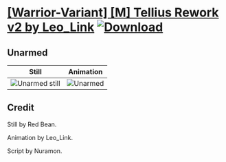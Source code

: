 # [\[Warrior-Variant\] \[M\] Tellius Rework v2 by Leo_Link](./) [![Download](https://img.shields.io/badge/Download--red?style=social&logo=github)](https://minhaskamal.github.io/DownGit/#/home?url=https://github.com/Klokinator/FE-Repo/tree/main/Battle%20Animations%2FInfantry%20-%20(Axe)%20Fighters%20and%20Warriors%2F%5BWarrior-Variant%5D%20%5BM%5D%20Tellius%20Rework%20v2%20by%20Leo_Link%2F8.%20Unarmed)

## Unarmed

| Still | Animation |
| :---: | :-------: |
| ![Unarmed still](./Unarmed_000.png) | ![Unarmed](./Unarmed.gif) |

## Credit

Still by Red Bean.

Animation by Leo_Link.

Script by Nuramon.
